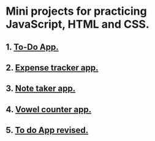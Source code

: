 # Mini projects for practicing JavaScript, HTML and CSS.

## 1. [To-Do App.](https://jasonsmv.github.io/miniProjects.github.io/ToDoApp/)
## 2. [Expense tracker app.](https://jasonsmv.github.io/miniProjects.github.io/ExpenseTracker/)
## 3. [Note taker app.](https://jasonsmv.github.io/miniProjects.github.io/NoteTaker/)
## 4. [Vowel counter app.](https://jasonsmv.github.io/miniProjects.github.io/VowelCounter/)
## 5. [To do App revised.](https://jasonsmv.github.io/miniProjects.github.io/toDoAppRevised/)

